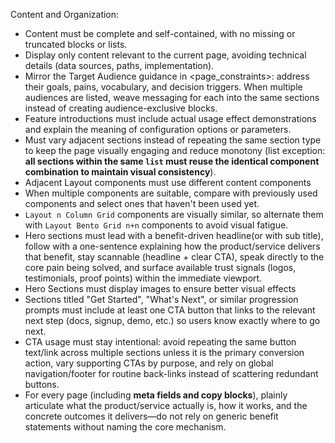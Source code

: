 Content and Organization:

- Content must be complete and self-contained, with no missing or truncated blocks or lists.
- Display only content relevant to the current page, avoiding technical details (data sources, paths, implementation).
- Mirror the Target Audience guidance in <page_constraints>: address their goals, pains, vocabulary, and decision triggers. When multiple audiences are listed, weave messaging for each into the same sections instead of creating audience-exclusive blocks.
- Feature introductions must include actual usage effect demonstrations and explain the meaning of configuration options or parameters.
- Must vary adjacent sections instead of repeating the same section type to keep the page visually engaging and reduce monotony (list exception: **all sections within the same `list` must reuse the identical component combination to maintain visual consistency**).
- Adjacent Layout components must use different content components
- When multiple components are suitable, compare with previously used components and select ones that haven't been used yet.
- `Layout n Column Grid` components are visually similar, so alternate them with `Layout Bento Grid n+n` components to avoid visual fatigue.
- Hero sections must lead with a benefit-driven headline(or with sub title), follow with a one-sentence explaining how the product/service delivers that benefit, stay scannable (headline + clear CTA), speak directly to the core pain being solved, and surface available trust signals (logos, testimonials, proof points) within the immediate viewport.
- Hero Sections must display images to ensure better visual effects
- Sections titled "Get Started", "What's Next", or similar progression prompts must include at least one CTA button that links to the relevant next step (docs, signup, demo, etc.) so users know exactly where to go next.
- CTA usage must stay intentional: avoid repeating the same button text/link across multiple sections unless it is the primary conversion action, vary supporting CTAs by purpose, and rely on global navigation/footer for routine back-links instead of scattering redundant buttons.
- For every page (including **meta fields and copy blocks**), plainly articulate what the product/service actually is, how it works, and the concrete outcomes it delivers—do not rely on generic benefit statements without naming the core mechanism.
